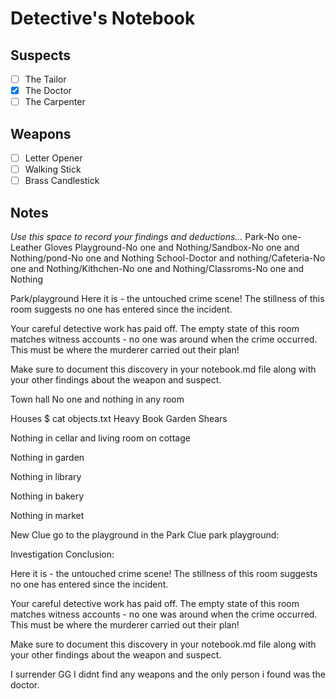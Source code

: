 # Detective's Notebook

## Suspects
- [ ] The Tailor
- [x] The Doctor
- [ ] The Carpenter

## Weapons
- [ ] Letter Opener
- [ ] Walking Stick
- [ ] Brass Candlestick

## Notes
*Use this space to record your findings and deductions...*
Park-No one-Leather Gloves
Playground-No one and Nothing/Sandbox-No one and Nothing/pond-No one and Nothing
School-Doctor and nothing/Cafeteria-No one and Nothing/Kithchen-No one and Nothing/Classroms-No one and Nothing

Park/playground
Here it is - the untouched crime scene! The stillness of this room suggests no one has entered since the incident.

Your careful detective work has paid off. The empty state of this room matches
witness accounts - no one was around when the crime occurred. This must be
where the murderer carried out their plan!

Make sure to document this discovery in your notebook.md file along with your
other findings about the weapon and suspect.


Town hall No one and nothing in any room

Houses $ cat objects.txt
Heavy Book
Garden Shears

Nothing in cellar and living room on cottage

Nothing in garden

Nothing in library

Nothing in bakery

Nothing in market

New Clue go to the playground in the Park
Clue park playground:

Investigation Conclusion:

Here it is - the untouched crime scene! The stillness of this room suggests no one has entered since the incident.

Your careful detective work has paid off. The empty state of this room matches
witness accounts - no one was around when the crime occurred. This must be
where the murderer carried out their plan!

Make sure to document this discovery in your notebook.md file along with your
other findings about the weapon and suspect.

I surrender GG I didnt find any weapons and the only person i found was the doctor.